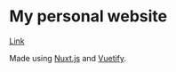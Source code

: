 # My personal website

[Link](https://evad1n.github.io/)

Made using [Nuxt.js](https://nuxtjs.org/) and [Vuetify](https://vuetifyjs.com/en/).
